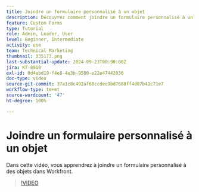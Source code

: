 ```yaml
---
title: Joindre un formulaire personnalisé à un objet
description: Découvrez comment joindre un formulaire personnalisé à un objet et rendre des champs personnalisés visibles dans les rapports.
feature: Custom Forms
type: Tutorial
role: Admin, Leader, User
level: Beginner, Intermediate
activity: use
team: Technical Marketing
thumbnail: 335173.png
last-substantial-update: 2024-09-23T00:00:00Z
jira: KT-8910
exl-id: 0d4ebd19-f4e8-4e3b-9580-e22e47442836
doc-type: video
source-git-commit: 37a1c8c492af68ccdee9bd7688ff4d07b41c71e7
workflow-type: tm+mt
source-wordcount: '47'
ht-degree: 100%

---
```


# Joindre un formulaire personnalisé à un objet

Dans cette vidéo, vous apprendrez à joindre un formulaire personnalisé à des objets dans Workfront.

>[!VIDEO](https://video.tv.adobe.com/v/335173/?quality=12&learn=on)
